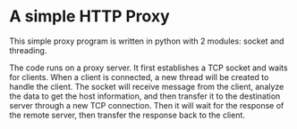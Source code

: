 # A simple HTTP Proxy

This simple proxy program is written in python with 2 modules: socket and threading.

The code runs on a proxy server. It first establishes a TCP socket and waits for clients. When a client is connected, a new thread will be created to handle the client.  The socket will receive message from the client, analyze the data to get the host information, and then transfer it to the destination server through a new TCP connection. Then it will wait for the response of the remote server, then transfer the response back to the client.
